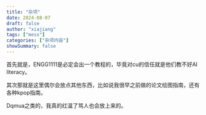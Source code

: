 ```yaml
---
title: "杂项"
date: 2024-08-07
draft: false
author: "xiajiang"
tags: ["mess"]
categories: ["杂项内容"]
showSummary: false
---
```


首先就是，ENGG1111是必定会出一个教程的，毕竟对cu的信任就是他们教不好AI literacy。  

其次那就是这里偶尔会放点其他东西，比如说我很早之前做的论文绘图指南，还有各种kpop指南。

Dqmua之类的，我真的红温了骂人也会放上来的。